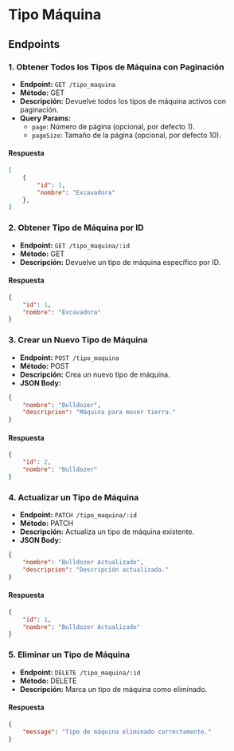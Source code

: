 # Tipo Máquina

## Endpoints

### 1. Obtener Todos los Tipos de Máquina con Paginación
- **Endpoint:** `GET /tipo_maquina`
- **Método:** GET
- **Descripción:** Devuelve todos los tipos de máquina activos con paginación.
- **Query Params:**
  - `page`: Número de página (opcional, por defecto 1).
  - `pageSize`: Tamaño de la página (opcional, por defecto 10).

#### Respuesta
```json
[
    {
        "id": 1,
        "nombre": "Excavadora"
    },
]
```

### 2. Obtener Tipo de Máquina por ID
- **Endpoint:** `GET /tipo_maquina/:id`
- **Método:** GET
- **Descripción:** Devuelve un tipo de máquina específico por ID.

#### Respuesta
```json
{
    "id": 1,
    "nombre": "Excavadora"
}
```

### 3. Crear un Nuevo Tipo de Máquina
- **Endpoint:** `POST /tipo_maquina`
- **Método:** POST
- **Descripción:** Crea un nuevo tipo de máquina.
- **JSON Body:**
```json
{
    "nombre": "Bulldozer",
    "descripcion": "Máquina para mover tierra."
}
```

#### Respuesta
```json
{
    "id": 2,
    "nombre": "Bulldozer"
}
```

### 4. Actualizar un Tipo de Máquina
- **Endpoint:** `PATCH /tipo_maquina/:id`
- **Método:** PATCH
- **Descripción:** Actualiza un tipo de máquina existente.
- **JSON Body:**
```json
{
    "nombre": "Bulldozer Actualizado",
    "descripcion": "Descripción actualizada."
}
```

#### Respuesta
```json
{
    "id": 1,
    "nombre": "Bulldozer Actualizado"
}
```

### 5. Eliminar un Tipo de Máquina
- **Endpoint:** `DELETE /tipo_maquina/:id`
- **Método:** DELETE
- **Descripción:** Marca un tipo de máquina como eliminado.

#### Respuesta
```json
{
    "message": "Tipo de máquina eliminado correctamente."
}
```